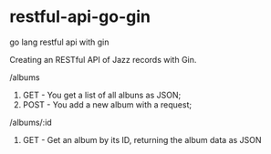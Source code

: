 # restful-api-go-gin
 go lang restful api with gin

Creating an RESTful API of Jazz records with Gin. 

/albums
1. GET - You get a list of all albuns as JSON; 
2. POST - You add a new album with a request;

/albums/:id
1. GET - Get an album by its ID, returning the album data as JSON
